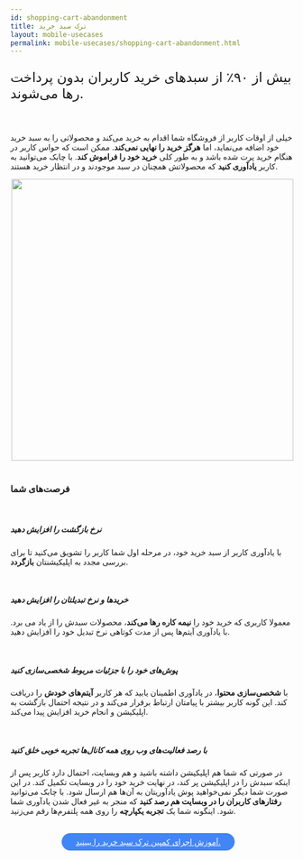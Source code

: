 ```yaml
---
id: shopping-cart-abandonment
title: ترک سبد خرید
layout: mobile-usecases
permalink: mobile-usecases/shopping-cart-abandonment.html
---
```


<p style="
    font-size: x-large;
"> بیش از ۹۰٪ از سبدهای خرید کاربران بدون پرداخت رها می&zwnj;شوند.</p>

<br>

خیلی از اوقات کاربر از فروشگاه شما اقدام به خرید می‌کند و محصولاتی را به سبد خرید خود اضافه می‌نماید، اما **هرگز خرید را نهایی نمی‌کند**. ممکن است که حواس کاربر در هنگام خرید پرت شده باشد و به طور کلی **خرید خود را فراموش کند**. با چابک می‌توانید به کاربر **یادآوری کنید** که محصولاتش همچنان در سبد موجودند و در انتظار خرید هستند.

<div style="text-align: center;"><img src="http://uupload.ir/files/p0kg_cio-cart-abandonment.png" class="img-fluid" style="
    width: 500px;
"></div> 

<br>

### فرصت‌های شما

<br>

##### نرخ بازگشت را افزایش دهید

با یادآوری کاربر از سبد خرید خود، در مرحله اول شما کاربر را تشویق می‌کنید تا برای بررسی مجدد به اپلیکیشنتان **بازگردد**.

<br>

##### خریدها و نرخ تبدیلتان را افزایش دهید

معمولا کاربری که خرید خود را **نیمه کاره رها می‌کند**، محصولات سبدش را از یاد می برد. با یاد‌آوری آیتم‌ها پس از مدت کوتاهی نرخ تبدیل خود را افزایش دهید.

<br>

##### پوش‌های خود را با جزئیات مربوط شخصی‌سازی کنید

با **شخصی‌سازی محتوا**، در یادآوری اطمینان یابید که هر کاربر **آیتم‌های خودش** را دریافت کند. این گونه کاربر بیشتر با پیامتان ارتباط برقرار می‌کند و در نتیجه احتمال بازگشت به اپلیکیشن و انجام خرید افزایش پیدا می‌کند.

<br>

##### با رصد فعالیت‌های وب روی همه کانال‌ها تجربه خوبی خلق کنید 

در صورتی که شما هم اپلیکیشن داشته باشید و هم وبسایت، احتمال دارد کاربر پس از اینکه سبدش را در اپلیکیشن پر کند، در نهایت خرید خود را در وبسایت تکمیل کند. در این صورت شما دیگر نمی‌خواهید پوش یادآوریتان به آن‌ها هم ارسال شود. با چابک می‌توانید **رفتارهای کاربران را در وبسایت هم رصد کنید** که منجر به غیر فعال شدن یاد‌آوری شما شود. اینگونه شما یک **تجربه یکپارچه** را روی همه پلتفرم‌ها رقم می‌زنید.

<br>

<div align="center">   
    <a style="display: inline-block; text-align: center; border-radius: 40px; background: #4285f4; color: white !important; padding: 7px 25px; margin-right: 15px; cursor: pointer; transition: all 0.25s ease;" href="/guides/how-to-reduce-shopping-cart-abandonment.html">آموزش اجرای کمپین ترک سبد خرید را ببینید.</a>
</div>
